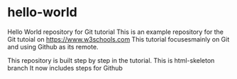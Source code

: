 # hello-world
Hello World repository for Git tutorial
This is an example repository for the Git tutoial on https://www.w3schools.com
This tutorial focusesmainly on Git and using Github as its remote.

This repository is built step by step in the tutorial.
This is html-skeleton branch
It now includes steps for Github
